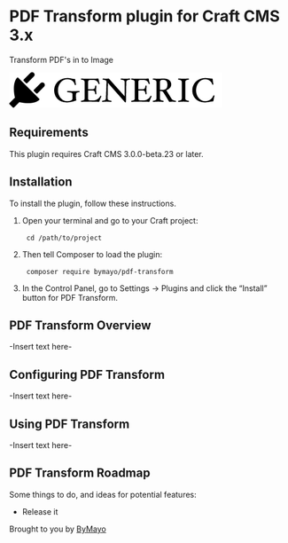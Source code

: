 # PDF Transform plugin for Craft CMS 3.x

Transform PDF's in to Image

![Screenshot](resources/img/plugin-logo.png)

## Requirements

This plugin requires Craft CMS 3.0.0-beta.23 or later.

## Installation

To install the plugin, follow these instructions.

1. Open your terminal and go to your Craft project:

        cd /path/to/project

2. Then tell Composer to load the plugin:

        composer require bymayo/pdf-transform

3. In the Control Panel, go to Settings → Plugins and click the “Install” button for PDF Transform.

## PDF Transform Overview

-Insert text here-

## Configuring PDF Transform

-Insert text here-

## Using PDF Transform

-Insert text here-

## PDF Transform Roadmap

Some things to do, and ideas for potential features:

* Release it

Brought to you by [ByMayo](http://bymayo.co.uk)
